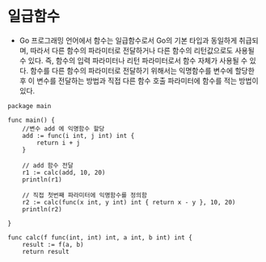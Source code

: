 # 일급함수

- Go 프로그래밍 언어에서 함수는 일급함수로서 Go의 기본 타입과 동일하게 취급되며, 따라서 다른 함수의 파라미터로 전달하거나 다른 함수의 리턴값으로도 사용될 수 있다. 즉, 함수의 입력 파라미터나 리턴 파라미터로서 함수 자체가 사용될 수 있다. 함수를 다른 함수의 파라미터로 전달하기 위해서는 익명함수를 변수에 할당한 후 이 변수를 전달하는 방법과 직접 다른 함수 호출 파라미터에 함수를 적는 방법이 있다.
```
package main
 
func main() {
    //변수 add 에 익명함수 할당
    add := func(i int, j int) int {
        return i + j
    }
 
    // add 함수 전달
    r1 := calc(add, 10, 20)
    println(r1)
 
    // 직접 첫번째 파라미터에 익명함수를 정의함
    r2 := calc(func(x int, y int) int { return x - y }, 10, 20)
    println(r2)
 
}
 
func calc(f func(int, int) int, a int, b int) int {
    result := f(a, b)
    return result
```